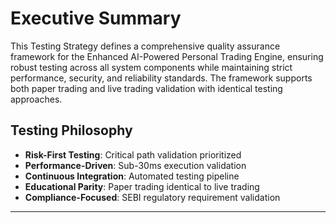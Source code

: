 # **Executive Summary**

This Testing Strategy defines a comprehensive quality assurance framework for the Enhanced AI-Powered Personal Trading Engine, ensuring robust testing across all system components while maintaining strict performance, security, and reliability standards. The framework supports both paper trading and live trading validation with identical testing approaches.

## **Testing Philosophy**
- **Risk-First Testing**: Critical path validation prioritized
- **Performance-Driven**: Sub-30ms execution validation
- **Continuous Integration**: Automated testing pipeline
- **Educational Parity**: Paper trading identical to live trading
- **Compliance-Focused**: SEBI regulatory requirement validation

---
